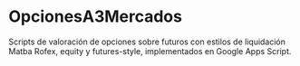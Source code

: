 # OpcionesA3Mercados
Scripts de valoración de opciones sobre futuros con estilos de liquidación Matba Rofex, equity y futures-style, implementados en Google Apps Script.
